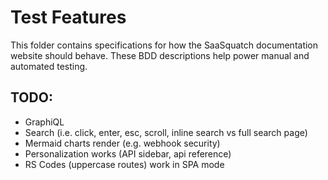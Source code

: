 # Test Features

This folder contains specifications for how the SaaSquatch documentation website should behave. These BDD descriptions help power manual and automated testing.

## TODO:

- GraphiQL
- Search (i.e. click, enter, esc, scroll, inline search vs full search page)
- Mermaid charts render (e.g. webhook security)
- Personalization works (API sidebar, api reference)
- RS Codes (uppercase routes) work in SPA mode
